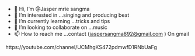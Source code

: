 - 👋 Hi, I’m @Jasper mrie sangma 
- 👀 I’m interested in ...singing and producing beat 
- 🌱 I’m currently learning ...tricks and tips
- 💞️ I’m looking to collaborate on ...music
- 📫 How to reach me ...contact (jaspersangma892@gmail.com ) 
On gmail 

<!---
Jasper mrie sangmarmar /Jasper sangma music is a ✨ special ✨ repository because its `README.md` (this file) appears on your GitHub profile.
You can click the Preview link to take a look at your changes.
--->https://youtube.com/channel/UCMhgKS472pdmwfD1RNbUaFg
